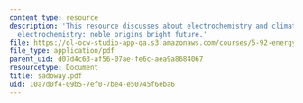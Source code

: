 ```yaml
---
content_type: resource
description: 'This resource discusses about electrochemistry and climate change and
  electrochemistry: noble origins bright future.'
file: https://ol-ocw-studio-app-qa.s3.amazonaws.com/courses/5-92-energy-environment-and-society-spring-2007/10a7d0f409b57ef07be4e50745f6eba6_sadoway.pdf
file_type: application/pdf
parent_uid: d07d4c63-af56-07ae-fe6c-aea9a8684067
resourcetype: Document
title: sadoway.pdf
uid: 10a7d0f4-09b5-7ef0-7be4-e50745f6eba6
---
```

